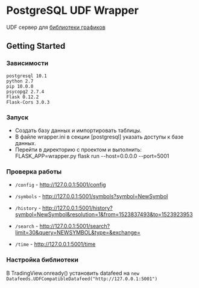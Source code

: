 

# PostgreSQL UDF Wrapper

UDF сервер для [библиотеки графиков](https://ru.tradingview.com/HTML5-stock-forex-bitcoin-charting-library/)

## Getting Started
### Зависимости
```
postgresql 10.1
python 2.7
pip 10.0.0
psycopg2 2.7.4
Flask 0.12.2
Flask-Cors 3.0.3
```

### Запуск

 - Создать базу данных и импортировать таблицы.
 - В файле wrapper.ini в секции [postgresql] указать доступы к базе данных.
 - Перейти в директорию с проектом и выполнить:
    FLASK_APP=wrapper.py flask run --host=0.0.0.0 --port=5001

### Проверка работы
-   `/config`  -  http://127.0.0.1:5001/config

-   `/symbols`  -  http://127.0.0.1:5001/symbols?symbol=NewSymbol

-   `/history`  -  http://127.0.0.1:5001/history?symbol=NewSymbol&resolution=1&from=1523837493&to=1523923953

-   `/search`  -  http://127.0.0.1:5001/search?limit=30&query=NEWSYMBOL&type=&exchange=

-   `/time`  -  http://127.0.0.1:5001/time

### Настройка библиотеки
В TradingView.onready() установить datafeed на
`new Datafeeds.UDFCompatibleDatafeed("http://127.0.0.1:5001")`